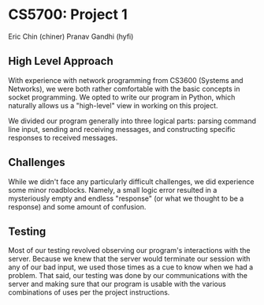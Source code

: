 # CS5700: Project 1

Eric Chin (chiner)
Pranav Gandhi (hyfi)

## High Level Approach

With experience with network programming from CS3600 (Systems and Networks),
we were both rather comfortable with the basic concepts in socket programming.
We opted to write our program in Python, which naturally allows us a
"high-level" view in working on this project.  

We divided our program generally into three logical parts: parsing command 
line input, sending and receiving messages, and constructing specific
responses to received messages.

## Challenges

While we didn't face any particularly difficult challenges, we did experience
some minor roadblocks.  Namely, a small logic error resulted in a mysteriously
empty and endless "response" (or what we thought to be a response) and some
amount of confusion.

## Testing

Most of our testing revolved observing our program's interactions with the
server.  Because we knew that the server would terminate our session with any of
our bad input, we used those times as a cue to know when we had a problem.  That
said, our testing was done by our communications with the server and making sure
that our program is usable with the various combinations of uses per the project
instructions.
